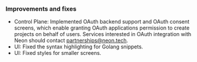 ### Improvements and fixes

- Control Plane: Implemented OAuth backend support and OAuth consent screens, which enable granting OAuth applications permission to create projects on behalf of users. Services interested in OAuth integration with Neon should contact [partnerships@neon.tech](mailto:partnerships@neon.tech).
- UI: Fixed the syntax highlighting for Golang snippets.
- UI: Fixed styles for smaller screens.
